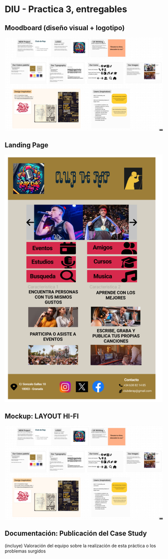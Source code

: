 # DIU - Practica 3, entregables

## Moodboard (diseño visual + logotipo)   

![moodboard](moodboard.png)

## Landing Page

![Landing Page](LandingPage.png)


## Mockup: LAYOUT HI-FI

![moodboard](moodboard.png)

## Documentación: Publicación del Case Study


(incluye) Valoración del equipo sobre la realización de esta práctica o los problemas surgidos
 
